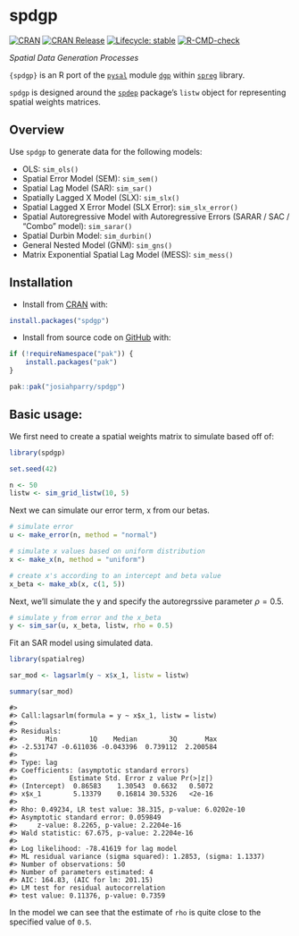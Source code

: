

# spdgp

<!-- badges: start -->

[![CRAN](https://www.r-pkg.org/badges/version/spdgp.png)](https://CRAN.R-project.org/package=spdgp)
[![CRAN
Release](https://www.r-pkg.org/badges/last-release/spdgp.png)](https://CRAN.R-project.org/package=spdgp)
[![Lifecycle:
stable](https://img.shields.io/badge/lifecycle-stable-20b2aa.svg)](https://lifecycle.r-lib.org/articles/stages.html#stable)
[![R-CMD-check](https://github.com/JosiahParry/spdgp/actions/workflows/R-CMD-check.yaml/badge.svg)](https://github.com/JosiahParry/spdgp/actions/workflows/R-CMD-check.yaml)

<!-- badges: end -->

*Spatial Data Generation Processes*

`{spdgp}` is an R port of the [`pysal`](https://pysal.org/) module
[`dgp`](https://pysal.org/spreg/api.html#dgp) within
[`spreg`](https://pysal.org/spreg/) library.

`spdgp` is designed around the
[`spdep`](https://r-spatial.github.io/spdep/) package’s `listw` object
for representing spatial weights matrices.

## Overview

Use `spdgp` to generate data for the following models:

- OLS: `sim_ols()`
- Spatial Error Model (SEM): `sim_sem()`
- Spatial Lag Model (SAR): `sim_sar()`
- Spatially Lagged X Model (SLX): `sim_slx()`
- Spatial Lagged X Error Model (SLX Error): `sim_slx_error()`
- Spatial Autoregressive Model with Autoregressive Errors (SARAR / SAC /
  “Combo” model): `sim_sarar()`
- Spatial Durbin Model: `sim_durbin()`
- General Nested Model (GNM): `sim_gns()`
- Matrix Exponential Spatial Lag Model (MESS): `sim_mess()`

## Installation

- Install from [CRAN](https://CRAN.R-project.org/package=spdgp) with:

``` r
install.packages("spdgp")
```

- Install from source code on
  [GitHub](https://github.com/JosiahParry/spdgp) with:

``` r
if (!requireNamespace("pak")) {
    install.packages("pak")
}

pak::pak("josiahparry/spdgp")
```

## Basic usage:

We first need to create a spatial weights matrix to simulate based off
of:

``` r
library(spdgp)

set.seed(42)

n <- 50
listw <- sim_grid_listw(10, 5)
```

Next we can simulate our error term, x from our betas.

``` r
# simulate error 
u <- make_error(n, method = "normal")

# simulate x values based on uniform distribution
x <- make_x(n, method = "uniform")

# create x's according to an intercept and beta value
x_beta <- make_xb(x, c(1, 5))
```

Next, we’ll simulate the y and specify the autoregrssive parameter
$\rho = 0.5$.

``` r
# simulate y from error and the x_beta
y <- sim_sar(u, x_beta, listw, rho = 0.5)
```

Fit an SAR model using simulated data.

``` r
library(spatialreg)

sar_mod <- lagsarlm(y ~ x$x_1, listw = listw)

summary(sar_mod)
```

    #> 
    #> Call:lagsarlm(formula = y ~ x$x_1, listw = listw)
    #> 
    #> Residuals:
    #>       Min        1Q    Median        3Q       Max 
    #> -2.531747 -0.611036 -0.043396  0.739112  2.200584 
    #> 
    #> Type: lag 
    #> Coefficients: (asymptotic standard errors) 
    #>             Estimate Std. Error z value Pr(>|z|)
    #> (Intercept)  0.86583    1.30543  0.6632   0.5072
    #> x$x_1        5.13379    0.16814 30.5326   <2e-16
    #> 
    #> Rho: 0.49234, LR test value: 38.315, p-value: 6.0202e-10
    #> Asymptotic standard error: 0.059849
    #>     z-value: 8.2265, p-value: 2.2204e-16
    #> Wald statistic: 67.675, p-value: 2.2204e-16
    #> 
    #> Log likelihood: -78.41619 for lag model
    #> ML residual variance (sigma squared): 1.2853, (sigma: 1.1337)
    #> Number of observations: 50 
    #> Number of parameters estimated: 4 
    #> AIC: 164.83, (AIC for lm: 201.15)
    #> LM test for residual autocorrelation
    #> test value: 0.11376, p-value: 0.7359

In the model we can see that the estimate of `rho` is quite close to the
specified value of `0.5`.
